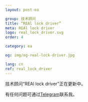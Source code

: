 ```yaml
---
layout: post-ea

group: 技术顾问
title: “REAl lock driver”
meta: REAl lock driver
logo: real_lock_driver.svg
order: 4

category: ea

og: img/og-real-lock-driver.jpg

lang: cn
ref: real_lock_driver
---
```


技术顾问“REAl lock driver”正在更新中。

有任何问题可通过<a href="https://t.me/chutkoy" target="_blank">Telegram</a>联系我。
